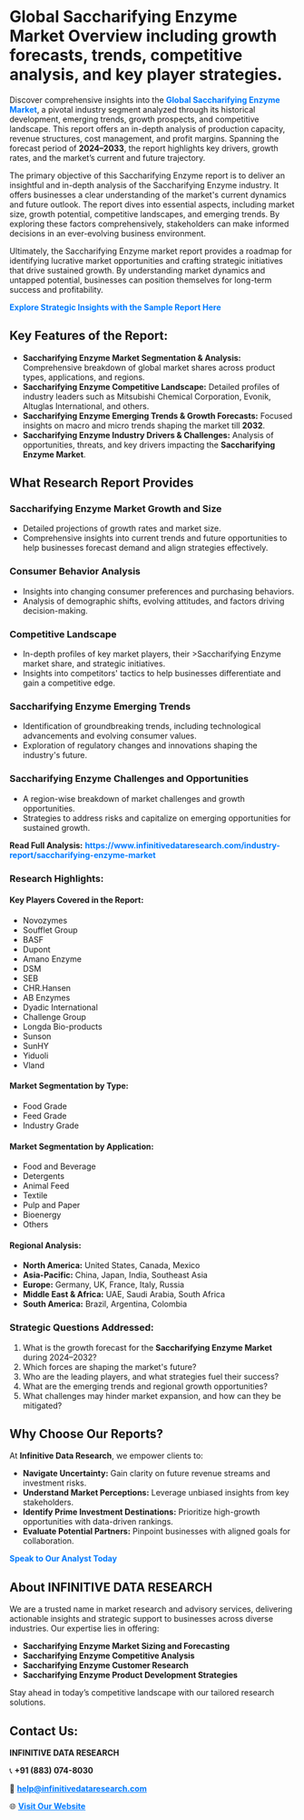 <h1>Global Saccharifying Enzyme Market Overview including growth forecasts, trends, competitive analysis, and key player strategies.</h1>
<p>
Discover comprehensive insights into the 
<a href="https://www.infinitivedataresearch.com/industry-report/saccharifying-enzyme-market" rel="dofollow" style="color: #007BFF; text-decoration: none;"><strong>Global Saccharifying Enzyme Market</strong></a>, a pivotal industry segment analyzed through its historical development, emerging trends, growth prospects, and competitive landscape. This report offers an in-depth analysis of production capacity, revenue structures, cost management, and profit margins. Spanning the forecast period of <strong>2024–2033</strong>, the report highlights key drivers, growth rates, and the market’s current and future trajectory.
</p>
<p>
The primary objective of this Saccharifying Enzyme report is to deliver an insightful and in-depth analysis of the Saccharifying Enzyme industry. It offers businesses a clear understanding of the market's current dynamics and future outlook. The report dives into essential aspects, including market size, growth potential, competitive landscapes, and emerging trends. By exploring these factors comprehensively, stakeholders can make informed decisions in an ever-evolving business environment.
</p>
<p>
Ultimately, the Saccharifying Enzyme market report provides a roadmap for identifying lucrative market opportunities and crafting strategic initiatives that drive sustained growth. By understanding market dynamics and untapped potential, businesses can position themselves for long-term success and profitability.
</p>
<p>
<a href="https://www.infinitivedataresearch.com/request-sample/reportId=105983" style="color: #007BFF; text-decoration: none;"><strong>Explore Strategic Insights with the Sample Report Here</strong></a>
</p>

<h2>Key Features of the Report:</h2>
<ul>
<li><strong>Saccharifying Enzyme Market Segmentation & Analysis:</strong> Comprehensive breakdown of global market shares across product types, applications, and regions.</li>
<li><strong>Saccharifying Enzyme Competitive Landscape:</strong> Detailed profiles of industry leaders such as Mitsubishi Chemical Corporation, Evonik, Altuglas International, and others.</li>
<li><strong>Saccharifying Enzyme Emerging Trends & Growth Forecasts:</strong> Focused insights on macro and micro trends shaping the market till <strong>2032</strong>.</li>
<li><strong>Saccharifying Enzyme Industry Drivers & Challenges:</strong> Analysis of opportunities, threats, and key drivers impacting the <strong>Saccharifying Enzyme Market</strong>.</li>
</ul>

<h2>What Research Report Provides</h2>
<h3>Saccharifying Enzyme Market Growth and Size</h3>
<ul>
<li>Detailed projections of growth rates and market size.</li>
<li>Comprehensive insights into current trends and future opportunities to help businesses forecast demand and align strategies effectively.</li>
</ul>

<h3>Consumer Behavior Analysis</h3>
<ul>
<li>Insights into changing consumer preferences and purchasing behaviors.</li>
<li>Analysis of demographic shifts, evolving attitudes, and factors driving decision-making.</li>
</ul>

<h3>Competitive Landscape</h3>
<ul>
<li>In-depth profiles of key market players, their >Saccharifying Enzyme market share, and strategic initiatives.</li>
<li>Insights into competitors' tactics to help businesses differentiate and gain a competitive edge.</li>
</ul>

<h3>Saccharifying Enzyme Emerging Trends</h3>
<ul>
<li>Identification of groundbreaking trends, including technological advancements and evolving consumer values.</li>
<li>Exploration of regulatory changes and innovations shaping the industry's future.</li>
</ul>

<h3>Saccharifying Enzyme Challenges and Opportunities</h3>
<ul>
<li>A region-wise breakdown of market challenges and growth opportunities.</li>
<li>Strategies to address risks and capitalize on emerging opportunities for sustained growth.</li>
</ul>
<p><strong>Read Full Analysis:</strong> <a href="https://www.infinitivedataresearch.com/industry-report/saccharifying-enzyme-market" rel="dofollow" style="color: #007BFF; text-decoration: none;"><strong>https://www.infinitivedataresearch.com/industry-report/saccharifying-enzyme-market</strong></a></p>
<h3>Research Highlights:</h3>
<h4>Key Players Covered in the Report:</h4>
<ul><li>Novozymes</li><li>Soufflet Group</li><li>BASF</li><li>Dupont</li><li>Amano Enzyme</li><li>DSM</li><li>SEB</li><li>CHR.Hansen</li><li>AB Enzymes</li><li>Dyadic International</li><li>Challenge Group</li><li>Longda Bio-products</li><li>Sunson</li><li>SunHY</li><li>Yiduoli</li><li>Vland</li></ul>
<h4>Market Segmentation by Type:</h4>
<ul><li>Food Grade</li><li>Feed Grade</li><li>Industry Grade</li></ul>
<h4>Market Segmentation by Application:</h4>
<ul><li>Food and Beverage</li><li>Detergents</li><li>Animal Feed</li><li>Textile</li><li>Pulp and Paper</li><li>Bioenergy</li><li>Others</li></ul>

<h4>Regional Analysis:</h4>
<ul>
<li><strong>North America:</strong> United States, Canada, Mexico</li>
<li><strong>Asia-Pacific:</strong> China, Japan, India, Southeast Asia</li>
<li><strong>Europe:</strong> Germany, UK, France, Italy, Russia</li>
<li><strong>Middle East & Africa:</strong> UAE, Saudi Arabia, South Africa</li>
<li><strong>South America:</strong> Brazil, Argentina, Colombia</li>
</ul>

<h3>Strategic Questions Addressed:</h3>
<ol>
<li>What is the growth forecast for the <strong>Saccharifying Enzyme Market</strong> during 2024–2032?</li>
<li>Which forces are shaping the market's future?</li>
<li>Who are the leading players, and what strategies fuel their success?</li>
<li>What are the emerging trends and regional growth opportunities?</li>
<li>What challenges may hinder market expansion, and how can they be mitigated?</li>
</ol>

<h2>Why Choose Our Reports?</h2>
<p>At <strong>Infinitive Data Research</strong>, we empower clients to:</p>
<ul>
<li><strong>Navigate Uncertainty:</strong> Gain clarity on future revenue streams and investment risks.</li>
<li><strong>Understand Market Perceptions:</strong> Leverage unbiased insights from key stakeholders.</li>
<li><strong>Identify Prime Investment Destinations:</strong> Prioritize high-growth opportunities with data-driven rankings.</li>
<li><strong>Evaluate Potential Partners:</strong> Pinpoint businesses with aligned goals for collaboration.</li>
</ul>
<p><a href="https://www.infinitivedataresearch.com/industry-report/saccharifying-enzyme-market" rel="dofollow" style="color: #007BFF; text-decoration: none;"><strong>Speak to Our Analyst Today</strong></a></p>

<h2>About INFINITIVE DATA RESEARCH</h2>
<p>We are a trusted name in market research and advisory services, delivering actionable insights and strategic support to businesses across diverse industries. Our expertise lies in offering:</p>
<ul>
<li><strong>Saccharifying Enzyme Market Sizing and Forecasting</strong></li>
<li><strong>Saccharifying Enzyme Competitive Analysis</strong></li>
<li><strong>Saccharifying Enzyme Customer Research</strong></li>
<li><strong>Saccharifying Enzyme Product Development Strategies</strong></li>
</ul>
<p>Stay ahead in today’s competitive landscape with our tailored research solutions.</p>

<h2>Contact Us:</h2>
<p><strong>INFINITIVE DATA RESEARCH</strong></p>
<p>📞 <strong>+91 (883) 074-8030</strong></p>
<p>📧 <strong><a href="mailto:help@infinitivedataresearch.com" style="color: #007BFF;">help@infinitivedataresearch.com</a></strong></p>
<p>🌐 <strong><a href="https://www.infinitivedataresearch.com" rel="dofollow" style="color: #007BFF;">Visit Our Website</a></strong></p>